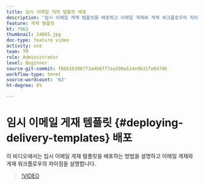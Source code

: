 ```yaml
---
title: 임시 이메일 게재 템플릿 배포
description: '임시 이메일 게재 템플릿을 배포하고 이메일 게재와 게재 워크플로우의 차이점을 이해하는 방법을 알아봅니다. '
feature: 게재 템플릿
kt: 7963
thumbnail: 24065.jpg
doc-type: feature video
activity: use
team: TM
role: Administrator
level: Beginner
source-git-commit: f6bb16306773a4b6ff7aa390a514e9b31fe047d6
workflow-type: tm+mt
source-wordcount: '63'
ht-degree: 0%

---
```



# 임시 이메일 게재 템플릿 {#deploying-delivery-templates} 배포

이 비디오에서는 임시 이메일 게재 템플릿을 배포하는 방법을 설명하고 이메일 게재와 게재 워크플로우의 차이점을 설명합니다.

>[!VIDEO](https://video.tv.adobe.com/v/24065?quality=12)
